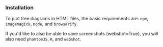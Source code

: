 ### Installation

To plot tree diagrams in HTML files, the basic requirements are: `npm`, `imagemagick`, `node`, and `browserify`.

If you'd like to also be able to save screenshots (webshot=True), you will also need `phantomJS`, `R`, and `webshot`.